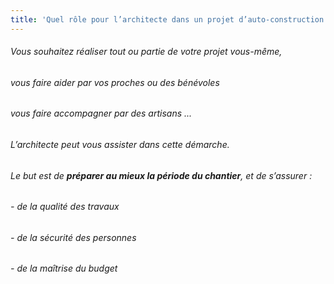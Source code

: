 ```yaml
---
title: 'Quel rôle pour l’architecte dans un projet d’auto-construction ?'
---
```


###### Vous souhaitez réaliser tout ou partie de votre projet vous-même, 
###### vous faire aider par vos proches ou des bénévoles
###### vous faire accompagner par des artisans ...
######  
###### L’architecte peut vous assister dans cette démarche.

###### Le but est de **préparer au mieux la période du chantier**, et de s’assurer :
###### - de la qualité des travaux
###### - de la sécurité des personnes
###### - de la maîtrise du budget
